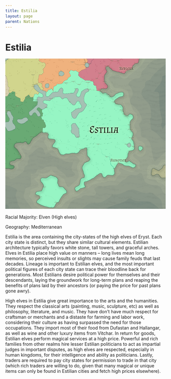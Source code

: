 ```yaml
---
title: Estilia
layout: page
parent: Nations
---
```


# Estilia

![NationMap](../images/nations/Estilia.png)

Racial Majority: Elven (High elves)

Geography: Mediterranean

Estilia is the area containing the city-states of the high elves of Eryst. Each city state is distinct, but they share similar cultural elements. Estilian architecture typically favors white stone, tall towers, and graceful arches. Elves in Estilia place high value on manners – long lives mean long memories, so perceived insults or slights may cause family feuds that last decades. Lineage is important to Estilian elves, and the most important political figures of each city state can trace their bloodline back for generations. Most Estilians desire political power for themselves and their descendants, laying the groundwork for long-term plans and reaping the benefits of plans laid by their ancestors (or paying the price for past plans gone awry).

High elves in Estilia give great importance to the arts and the humanities. They respect the classical arts (painting, music, sculpture, etc) as well as philosophy, literature, and music. They have don’t have much respect for craftsman or merchants and a distaste for farming and labor work, considering their culture as having surpassed the need for those occupations. They import most of their food from Dufastan and Hallangar, as well as wine and other luxury items from Vitchar. In return for goods, Estilian elves perform magical services at a high price. Powerful and rich families from other realms hire lesser Estilian politicians to act as impartial judges in important disputes, as high elves are respected, especially in human kingdoms, for their intelligence and ability as politicians. Lastly, traders are required to pay city states for permission to trade in that city (which rich traders are willing to do, given that many magical or unique items can only be found in Estilian cities and fetch high prices elsewhere).